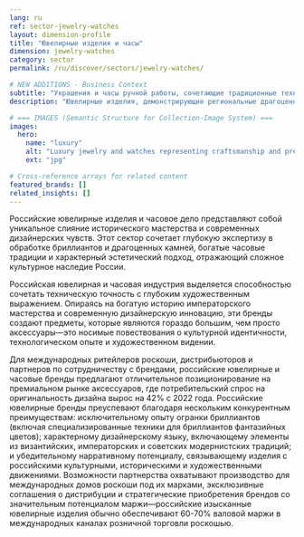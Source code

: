 ```yaml
---
lang: ru
ref: sector-jewelry-watches
layout: dimension-profile
title: "Ювелирные изделия и часы"
dimension: jewelry-watches
category: sector
permalink: /ru/discover/sectors/jewelry-watches/

# NEW ADDITIONS - Business Context
subtitle: "Украшения и часы ручной работы, сочетающие традиционные техники с современным дизайном для создания отличительных предметов роскоши"
description: "Ювелирные изделия, демонстрирующие региональные драгоценные камни и мастерство, предлагающие уникальные дизайны для коллекционеров роскоши."

# === IMAGES (Semantic Structure for Collection-Image System) ===
images:
  hero:
    name: "luxury"
    alt: "Luxury jewelry and watches representing craftsmanship and premium design"
    ext: "jpg"

# Cross-reference arrays for related content
featured_brands: []
related_insights: []
---
```


Российские ювелирные изделия и часовое дело представляют собой уникальное слияние исторического мастерства и современных дизайнерских чувств. Этот сектор сочетает глубокую экспертизу в обработке бриллиантов и драгоценных камней, богатые часовые традиции и характерный эстетический подход, отражающий сложное культурное наследие России.

Российская ювелирная и часовая индустрия выделяется способностью сочетать техническую точность с глубоким художественным выражением. Опираясь на богатую историю императорского мастерства и современную дизайнерскую инновацию, эти бренды создают предметы, которые являются гораздо большим, чем просто аксессуары—это носимые повествования о культурной идентичности, технологическом опыте и художественном видении.

Для международных ритейлеров роскоши, дистрибьюторов и партнеров по сотрудничеству с брендами, российские ювелирные и часовые бренды предлагают отличительное позиционирование на премиальном рынке аксессуаров, где потребительский спрос на оригинальность дизайна вырос на 42% с 2022 года. Российские ювелирные бренды преуспевают благодаря нескольким конкурентным преимуществам: исключительному опыту огранки бриллиантов (включая специализированные техники для бриллиантов фантазийных цветов); характерному дизайнерскому языку, включающему элементы из византийских, императорских и советских модернистских традиций; и убедительному нарративному потенциалу, связывающему изделия с российскими культурными, историческими и художественными движениями. Возможности партнерства охватывают производство для международных домов роскоши под их марками, эксклюзивные соглашения о дистрибуции и стратегические приобретения брендов со значительным потенциалом маржи—российские изысканные ювелирные изделия обычно обеспечивают 60-70% валовой маржи в международных каналах розничной торговли роскошью.
